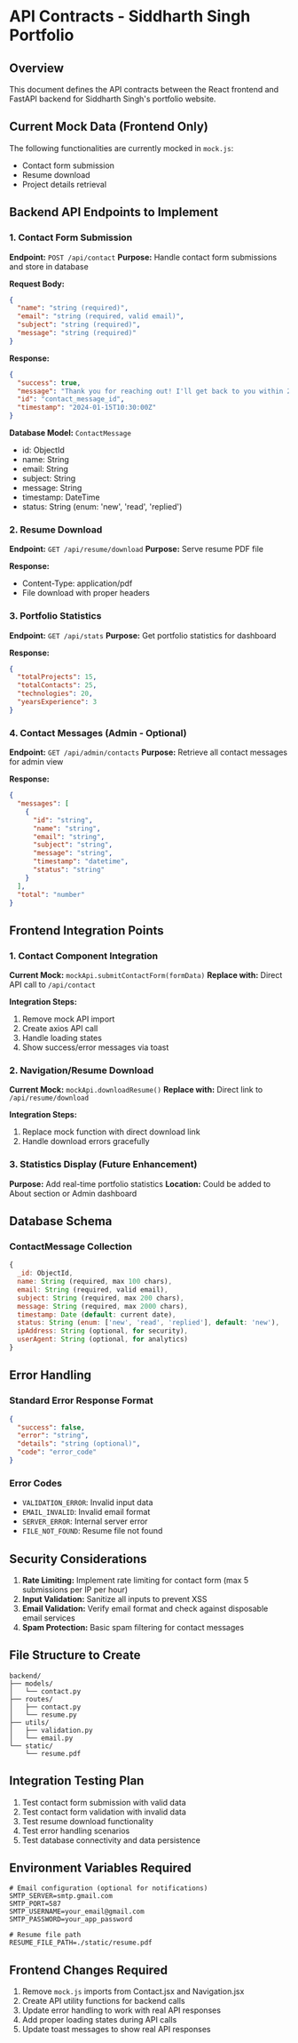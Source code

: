 # API Contracts - Siddharth Singh Portfolio

## Overview
This document defines the API contracts between the React frontend and FastAPI backend for Siddharth Singh's portfolio website.

## Current Mock Data (Frontend Only)
The following functionalities are currently mocked in `mock.js`:
- Contact form submission
- Resume download
- Project details retrieval

## Backend API Endpoints to Implement

### 1. Contact Form Submission
**Endpoint:** `POST /api/contact`
**Purpose:** Handle contact form submissions and store in database

**Request Body:**
```json
{
  "name": "string (required)",
  "email": "string (required, valid email)",
  "subject": "string (required)",
  "message": "string (required)"
}
```

**Response:**
```json
{
  "success": true,
  "message": "Thank you for reaching out! I'll get back to you within 24 hours.",
  "id": "contact_message_id",
  "timestamp": "2024-01-15T10:30:00Z"
}
```

**Database Model:** `ContactMessage`
- id: ObjectId
- name: String
- email: String
- subject: String
- message: String
- timestamp: DateTime
- status: String (enum: 'new', 'read', 'replied')

### 2. Resume Download
**Endpoint:** `GET /api/resume/download`
**Purpose:** Serve resume PDF file

**Response:** 
- Content-Type: application/pdf
- File download with proper headers

### 3. Portfolio Statistics
**Endpoint:** `GET /api/stats`
**Purpose:** Get portfolio statistics for dashboard

**Response:**
```json
{
  "totalProjects": 15,
  "totalContacts": 25,
  "technologies": 20,
  "yearsExperience": 3
}
```

### 4. Contact Messages (Admin - Optional)
**Endpoint:** `GET /api/admin/contacts`
**Purpose:** Retrieve all contact messages for admin view

**Response:**
```json
{
  "messages": [
    {
      "id": "string",
      "name": "string",
      "email": "string",
      "subject": "string",
      "message": "string",
      "timestamp": "datetime",
      "status": "string"
    }
  ],
  "total": "number"
}
```

## Frontend Integration Points

### 1. Contact Component Integration
**Current Mock:** `mockApi.submitContactForm(formData)`
**Replace with:** Direct API call to `/api/contact`

**Integration Steps:**
1. Remove mock API import
2. Create axios API call
3. Handle loading states
4. Show success/error messages via toast

### 2. Navigation/Resume Download
**Current Mock:** `mockApi.downloadResume()`
**Replace with:** Direct link to `/api/resume/download`

**Integration Steps:**
1. Replace mock function with direct download link
2. Handle download errors gracefully

### 3. Statistics Display (Future Enhancement)
**Purpose:** Add real-time portfolio statistics
**Location:** Could be added to About section or Admin dashboard

## Database Schema

### ContactMessage Collection
```javascript
{
  _id: ObjectId,
  name: String (required, max 100 chars),
  email: String (required, valid email),
  subject: String (required, max 200 chars), 
  message: String (required, max 2000 chars),
  timestamp: Date (default: current date),
  status: String (enum: ['new', 'read', 'replied'], default: 'new'),
  ipAddress: String (optional, for security),
  userAgent: String (optional, for analytics)
}
```

## Error Handling

### Standard Error Response Format
```json
{
  "success": false,
  "error": "string",
  "details": "string (optional)",
  "code": "error_code"
}
```

### Error Codes
- `VALIDATION_ERROR`: Invalid input data
- `EMAIL_INVALID`: Invalid email format
- `SERVER_ERROR`: Internal server error
- `FILE_NOT_FOUND`: Resume file not found

## Security Considerations
1. **Rate Limiting:** Implement rate limiting for contact form (max 5 submissions per IP per hour)
2. **Input Validation:** Sanitize all inputs to prevent XSS
3. **Email Validation:** Verify email format and check against disposable email services
4. **Spam Protection:** Basic spam filtering for contact messages

## File Structure to Create
```
backend/
├── models/
│   └── contact.py
├── routes/
│   ├── contact.py
│   └── resume.py
├── utils/
│   ├── validation.py
│   └── email.py
└── static/
    └── resume.pdf
```

## Integration Testing Plan
1. Test contact form submission with valid data
2. Test contact form validation with invalid data
3. Test resume download functionality
4. Test error handling scenarios
5. Test database connectivity and data persistence

## Environment Variables Required
```
# Email configuration (optional for notifications)
SMTP_SERVER=smtp.gmail.com
SMTP_PORT=587
SMTP_USERNAME=your_email@gmail.com
SMTP_PASSWORD=your_app_password

# Resume file path
RESUME_FILE_PATH=./static/resume.pdf
```

## Frontend Changes Required
1. Remove `mock.js` imports from Contact.jsx and Navigation.jsx
2. Create API utility functions for backend calls
3. Update error handling to work with real API responses
4. Add proper loading states during API calls
5. Update toast messages to show real API responses
